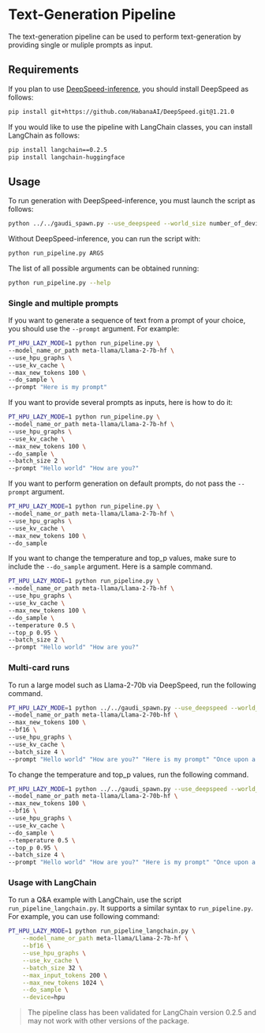 <!---
Copyright 2023 The HuggingFace Team. All rights reserved.

Licensed under the Apache License, Version 2.0 (the "License");
you may not use this file except in compliance with the License.
You may obtain a copy of the License at

    http://www.apache.org/licenses/LICENSE-2.0

Unless required by applicable law or agreed to in writing, software
distributed under the License is distributed on an "AS IS" BASIS,
WITHOUT WARRANTIES OR CONDITIONS OF ANY KIND, either express or implied.
See the License for the specific language governing permissions and
limitations under the License.
-->

# Text-Generation Pipeline

The text-generation pipeline can be used to perform text-generation by providing single or muliple prompts as input.

## Requirements

If you plan to use [DeepSpeed-inference](https://docs.habana.ai/en/latest/PyTorch/DeepSpeed/Inference_Using_DeepSpeed.html), you should install DeepSpeed as follows:
```bash
pip install git+https://github.com/HabanaAI/DeepSpeed.git@1.21.0
```

If you would like to use the pipeline with LangChain classes, you can install LangChain as follows:
```bash
pip install langchain==0.2.5
pip install langchain-huggingface
```

## Usage

To run generation with DeepSpeed-inference, you must launch the script as follows:

```bash
python ../../gaudi_spawn.py --use_deepspeed --world_size number_of_devices run_pipeline.py ARGS
```

Without DeepSpeed-inference, you can run the script with:

```bash
python run_pipeline.py ARGS
```

The list of all possible arguments can be obtained running:
```bash
python run_pipeline.py --help
```


### Single and multiple prompts

If you want to generate a sequence of text from a prompt of your choice, you should use the `--prompt` argument.
For example:
```bash
PT_HPU_LAZY_MODE=1 python run_pipeline.py \
--model_name_or_path meta-llama/Llama-2-7b-hf \
--use_hpu_graphs \
--use_kv_cache \
--max_new_tokens 100 \
--do_sample \
--prompt "Here is my prompt"
```

If you want to provide several prompts as inputs, here is how to do it:
```bash
PT_HPU_LAZY_MODE=1 python run_pipeline.py \
--model_name_or_path meta-llama/Llama-2-7b-hf \
--use_hpu_graphs \
--use_kv_cache \
--max_new_tokens 100 \
--do_sample \
--batch_size 2 \
--prompt "Hello world" "How are you?"
```

If you want to perform generation on default prompts, do not pass the `--prompt` argument.
```bash
PT_HPU_LAZY_MODE=1 python run_pipeline.py \
--model_name_or_path meta-llama/Llama-2-7b-hf \
--use_hpu_graphs \
--use_kv_cache \
--max_new_tokens 100 \
--do_sample
```

If you want to change the temperature and top_p values, make sure to include the `--do_sample` argument. Here is a sample command.
```bash
PT_HPU_LAZY_MODE=1 python run_pipeline.py \
--model_name_or_path meta-llama/Llama-2-7b-hf \
--use_hpu_graphs \
--use_kv_cache \
--max_new_tokens 100 \
--do_sample \
--temperature 0.5 \
--top_p 0.95 \
--batch_size 2 \
--prompt "Hello world" "How are you?"
```

### Multi-card runs

To run a large model such as Llama-2-70b via DeepSpeed, run the following command.
```bash
PT_HPU_LAZY_MODE=1 python ../../gaudi_spawn.py --use_deepspeed --world_size 8 run_pipeline.py \
--model_name_or_path meta-llama/Llama-2-70b-hf \
--max_new_tokens 100 \
--bf16 \
--use_hpu_graphs \
--use_kv_cache \
--batch_size 4 \
--prompt "Hello world" "How are you?" "Here is my prompt" "Once upon a time"
```

To change the temperature and top_p values, run the following command.
```bash
PT_HPU_LAZY_MODE=1 python ../../gaudi_spawn.py --use_deepspeed --world_size 8 run_pipeline.py \
--model_name_or_path meta-llama/Llama-2-70b-hf \
--max_new_tokens 100 \
--bf16 \
--use_hpu_graphs \
--use_kv_cache \
--do_sample \
--temperature 0.5 \
--top_p 0.95 \
--batch_size 4 \
--prompt "Hello world" "How are you?" "Here is my prompt" "Once upon a time"
```

### Usage with LangChain

To run a Q&A example with LangChain, use the script `run_pipeline_langchain.py`. It supports a similar syntax to `run_pipeline.py`. For example, you can use following command:
```bash
PT_HPU_LAZY_MODE=1 python run_pipeline_langchain.py \
    --model_name_or_path meta-llama/Llama-2-7b-hf \
    --bf16 \
    --use_hpu_graphs \
    --use_kv_cache \
    --batch_size 32 \
    --max_input_tokens 200 \
    --max_new_tokens 1024 \
    --do_sample \
    --device=hpu
```

> The pipeline class has been validated for LangChain version 0.2.5 and may not work with other versions of the package.
